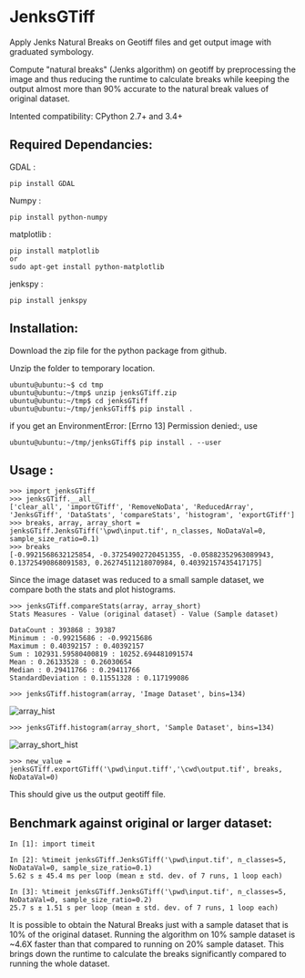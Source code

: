 JenksGTiff
============================

Apply Jenks Natural Breaks on Geotiff files and get output image with graduated symbology.

Compute "natural breaks" (Jenks algorithm) on geotiff by preprocessing the image and thus reducing the runtime to calculate breaks while keeping the output almost more than 90% accurate to the natural break values of original dataset.

Intented compatibility: CPython 2.7+ and 3.4+

Required Dependancies:
---------------------

GDAL :

    pip install GDAL
    
Numpy :

    pip install python-numpy
    
matplotlib :

    pip install matplotlib
    or    
    sudo apt-get install python-matplotlib
    
jenkspy : 
      
    pip install jenkspy
  

Installation:
-------------

Download the zip file for the python package from github.

Unzip the folder to temporary location. 

    ubuntu@ubuntu:~$ cd tmp    
    ubuntu@ubuntu:~/tmp$ unzip jenksGTiff.zip    
    ubuntu@ubuntu:~/tmp$ cd jenksGTiff    
    ubuntu@ubuntu:~/tmp/jenksGTiff$ pip install .
   
if you get an EnvironmentError: [Errno 13] Permission denied:, use

    ubuntu@ubuntu:~/tmp/jenksGTiff$ pip install . --user

Usage :
-------

    >>> import jenksGTiff
    >>> jenksGTiff.__all__
    ['clear_all', 'importGTiff', 'RemoveNoData', 'ReducedArray', 'JenksGTiff', 'DataStats', 'compareStats', 'histogram', 'exportGTiff']
    >>> breaks, array, array_short = jenksGTiff.JenksGTiff('\pwd\input.tif', n_classes, NoDataVal=0, sample_size_ratio=0.1)
    >>> breaks
    [-0.9921568632125854, -0.37254902720451355, -0.05882352963089943, 0.13725490868091583, 0.26274511218070984, 0.40392157435417175]
  
Since the image dataset was reduced to a small sample dataset, we compare both the stats and plot histograms.

    >>> jenksGTiff.compareStats(array, array_short)
    Stats Measures - Value (original dataset) - Value (Sample dataset) 
    
    DataCount : 393868 : 39387
    Minimum : -0.99215686 : -0.99215686
    Maximum : 0.40392157 : 0.40392157
    Sum : 102931.59580400819 : 10252.694481091574
    Mean : 0.26133528 : 0.26030654
    Median : 0.29411766 : 0.29411766
    StandardDeviation : 0.11551328 : 0.117199086
    
    >>> jenksGTiff.histogram(array, 'Image Dataset', bins=134)
    
![array_hist](https://user-images.githubusercontent.com/12356414/39952142-2fe02b80-55af-11e8-9d53-a7201bd21e44.png)

    >>> jenksGTiff.histogram(array_short, 'Sample Dataset', bins=134)
![array_short_hist](https://user-images.githubusercontent.com/12356414/39952179-96a00476-55af-11e8-98d1-45b0842bdcdb.png)

    >>> new_value = jenksGTiff.exportGTiff('\pwd\input.tiff','\cwd\output.tif', breaks, NoDataVal=0)
    
This should give us the output geotiff file. 

Benchmark against original or larger dataset:
---------------------------------------------

    In [1]: import timeit
    
    In [2]: %timeit jenksGTiff.JenksGTiff('\pwd\input.tif', n_classes=5, NoDataVal=0, sample_size_ratio=0.1)
    5.62 s ± 45.4 ms per loop (mean ± std. dev. of 7 runs, 1 loop each)
    
    In [3]: %timeit jenksGTiff.JenksGTiff('\pwd\input.tif', n_classes=5, NoDataVal=0, sample_size_ratio=0.2)
    25.7 s ± 1.51 s per loop (mean ± std. dev. of 7 runs, 1 loop each)

It is possible to obtain the Natural Breaks just with a sample dataset that is 10% of the original dataset. Running the algorithm on 10% sample dataset is ~4.6X faster than that compared to running on 20% sample dataset. This brings down the runtime to calculate the breaks significantly compared to running the whole dataset.


    

    
